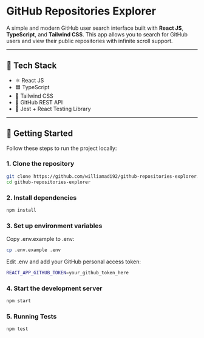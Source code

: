 # GitHub Repositories Explorer

A simple and modern GitHub user search interface built with **React JS**, **TypeScript**, and **Tailwind CSS**. This app allows you to search for GitHub users and view their public repositories with infinite scroll support.

---

## 🧰 Tech Stack

- ⚛️ React JS
- 🟦 TypeScript
- 🎨 Tailwind CSS
- 🔎 GitHub REST API
- 🧪 Jest + React Testing Library

---

## 🚀 Getting Started

Follow these steps to run the project locally:

### 1. Clone the repository

```bash
git clone https://github.com/williamadi92/github-repositories-explorer.git
cd github-repositories-explorer
```

### 2. Install dependencies

```bash
npm install
```

### 3. Set up environment variables

Copy .env.example to .env:
```bash
cp .env.example .env
```
Edit .env and add your GitHub personal access token:
```bash
REACT_APP_GITHUB_TOKEN=your_github_token_here
```

### 4. Start the development server

```bash
npm start
```

### 5. Running Tests

```bash
npm test
```